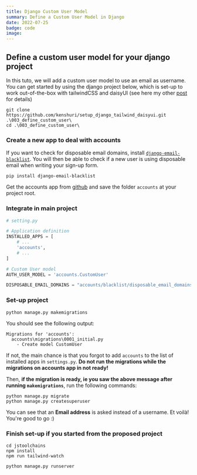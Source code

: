 ```yaml
---
title: Django Custom User Model
summary: Define a Custom User Model in Django
date: 2022-07-25
badge: code
image:
---
```


## Define a custom user model for your django project

In this tuto, we will add a custom user model to use an email as username. You can get started by using the django project below, which is set-up to work out-of-the-box with tailwindCSS and daisyUI (see here my other [post](https://kenshuri-blog.herokuapp.com/posts/001_setup_django_tailwind_daisyui.md) for details)

```shell
git clone https://github.com/kenshuri/setup_django_tailwind_daisyui.git .\003_define_custom_user\
cd .\003_define_custom_user\
```

### Create a new app to deal with accounts

If you want to check for disposable email domains, install [`django-email-blacklist`](https://github.com/Zeioth/django-email-blacklist).  You will then be able to check if a new user is using disposable email when writing your sign-up form.

```shell
pip install django-email-blacklist
```

Get the accounts app from [github](https://github.com/kenshuri/django_tailwind_daisyui_customusermodel) and save the folder `accounts` at your project root. 

### Integrate in main project

```python
# setting.py

# Application definition
INSTALLED_APPS = [
    # ...
    'accounts',
    # ...
]

# Custom User model
AUTH_USER_MODEL = 'accounts.CustomUser'

DISPOSABLE_EMAIL_DOMAINS = "accounts/blacklist/disposable_email_domains.txt"
```

### Set-up project

```shell
python manage.py makemigrations
```

You should see the following output:
```
Migrations for 'accounts':
  accounts\migrations\0001_initial.py
    - Create model CustomUser
```
If not, the main chance is that you forgot to add `accounts` to the list of installed apps in `settings.py`. **Do not run the migrations while the migrations on accounts app in not ready!**

Then, **if the migration is ready, ie you saw the above message after running `makemigrations`**, run the following commands:
```shell
python manage.py migrate
python manage.py createsuperuser
```

You can see that an **Email address** is asked instead of a username. Et voilà! You're good to go :)

### Finish set-up if you started from the proposed project
```shell
cd jstoolchains
npm install
npm run tailwind-watch
```

```shell
python manage.py runserver
```